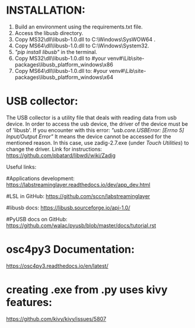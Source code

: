 # INSTALLATION:
1) Build an environment using the requirements.txt file.
2) Access the libusb directory.
3) Copy MS32\dll\libusb-1.0.dll to C:\Windows\SysWOW64 .
4) Copy MS64\dll\libusb-1.0.dll to C:\Windows\System32.
5) *"pip install libusb"* in the terminal.
6) Copy MS32\dll\libusb-1.0.dll to #your venv#\Lib\site-packages\libusb_platform_windows\x86 
7) Copy MS64\dll\libusb-1.0.dll to: #your venv#\Lib\site-packages\libusb_platform_windows\x64

# USB collector:
The USB collector is a utility file that deals with reading data from usb device.
In order to access the usb device, the driver of the device must be of 'libusb'.
If you encounter with this error:
*"usb.core.USBError: [Errno 5] Input/Output Error"*
It means the device cannot be accessed for the mentioned reason. 
In this case, use zadig-2.7.exe (under *Touch Utilities*) to change the driver. Link for instructions:
https://github.com/pbatard/libwdi/wiki/Zadig

Useful links:

#Applications development:
https://labstreaminglayer.readthedocs.io/dev/app_dev.html

#LSL in GitHub:
https://github.com/sccn/labstreaminglayer

#libusb docs:
https://libusb.sourceforge.io/api-1.0/

#PyUSB docs on GitHub:
https://github.com/walac/pyusb/blob/master/docs/tutorial.rst

# osc4py3 Documentation:
https://osc4py3.readthedocs.io/en/latest/

# creating .exe from .py uses kivy features:
https://github.com/kivy/kivy/issues/5807